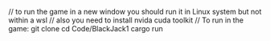// to run the game in a new window you should run it in Linux system but not within a wsl
// also you need to install nvida cuda toolkit
// To run in the game:
git clone
cd Code/BlackJack1
cargo run
